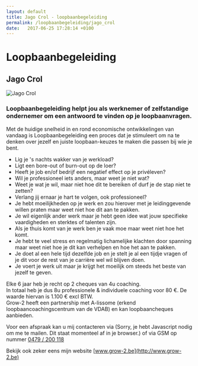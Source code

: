 ```yaml
---
layout: default
title: Jago Crol - loopbaanbegeleiding
permalink: /loopbaanbegeleiding/jago_crol
date:   2017-06-25 17:28:14 +0100
---
```



# Loopbaanbegeleiding

## Jago Crol

<picture class="portret">
	<source srcset="/img/Jago_desktop_300x391.webp" media="(min-width: 769px)" type="image/webp">
	<source srcset="/img/Jago_desktop_300x391.jpg" media="(min-width: 769px)">
	<source srcset="/img/Jago_mobile_404x257.webp" type="image/webp">
	<img srcset="/img/Jago_mobile_404x257.jpg" alt="Jago Crol">
</picture>

### Loopbaanbegeleiding helpt jou als werknemer of zelfstandige ondernemer om een antwoord te vinden op je loopbaanvragen.

Met de huidige snelheid in en rond economische ontwikkelingen van vandaag is Loopbaanbegeleiding een proces dat je stimuleert om na te denken over jezelf en juiste loopbaan-keuzes te maken die passen bij wie je bent.

- Lig je 's nachts wakker van je werkload?
- Ligt een bore-out of burn-out op de loer?
- Heeft je job en/of bedrijf een negatief effect op je privéleven?
- Wil je professioneel iets anders, maar weet je niet wat?
- Weet je wat je wil, maar niet hoe dit te bereiken of durf je de stap niet te zetten?
- Verlang jij ernaar je hart te volgen, ook professioneel?
- Je hebt moeilijkheden op je werk en zou hierover met je leidinggevende willen praten maar weet niet hoe dit aan te pakken.
- Je wil eigenlijk ander werk maar je hebt geen idee wat jouw specifieke vaardigheden en sterktes of talenten zijn.
- Als je thuis komt van je werk ben je vaak moe maar weet niet hoe het komt.
- Je hebt te veel stress en regelmatig lichamelijke klachten door spanning maar weet niet hoe je dit kan verhelpen en hoe het aan te pakken.
- Je doet al een hele tijd dezelfde job en je stelt je al een tijdje vragen of je dit voor de rest van je carrière wel wil blijven doen.
- Je voert je werk uit maar je krijgt het moeilijk om steeds het beste van jezelf te geven.

Elke 6 jaar heb je recht op 2 cheques van 4u coaching.  
In totaal heb je dus 8u professionele & individuele coaching voor 80 €. De waarde hiervan is 1.100 € excl BTW.  
Grow-2 heeft een partnership met A-lissome (erkend loopbaancoachingscentrum van de VDAB) en kan loopbaancheques aanbieden.  


Voor een afspraak kan u mij contacteren via (<script type="text/javascript" language="javascript">
<!--
// Email obfuscator script 2.1 by Tim Williams, University of Arizona
// Random encryption key feature by Andrew Moulden, Site Engineering Ltd
// This code is freeware provided these four comment lines remain intact
// A wizard to generate this code is at http://www.jottings.com/obfuscator/
{ coded = "pMQa.ndaE@Qda3-0.oL";key = "UNmrYSKMzTDgbcx5pEPI21dfFyXeu7Qon94wBA80VhvOsZLRCqaGJk3tH6Wjli";shift=coded.length;link="";for (i=0; i<coded.length; i++) {if (key.indexOf(coded.charAt(i))==-1) {ltr = coded.charAt(i);link += (ltr);}else {ltr = (key.indexOf(coded.charAt(i))-shift+key.length) % key.length;link += (key.charAt(ltr))}}document.write("<a href='mailto:"+link+"'>"+link+"</a>")}
//--></script><noscript>Sorry, je hebt Javascript nodig om me te mailen. Dit staat momenteel af in je browser.</noscript>) of via GSM op nummer <a href="tel:+32479200118" itemprop="telephone">0479 / 200 118</a>

Bekijk ook zeker eens mijn website [www.grow-2.be](http://www.grow-2.be) 


